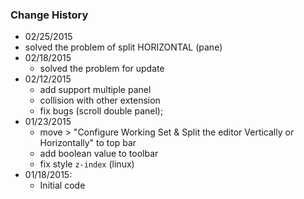 ### Change History
* 02/25/2015
 * solved the problem of split HORIZONTAL (pane)
* 02/18/2015
  * solved the problem for update
* 02/12/2015
   * add support multiple panel
   * collision with other extension
   * fix bugs (scroll double panel);
* 01/23/2015
   * move > "Configure Working Set & Split the editor Vertically or Horizontally" to top bar
   * add boolean value to toolbar
   * fix style `z-index` (linux)
* 01/18/2015:
   * Initial code
